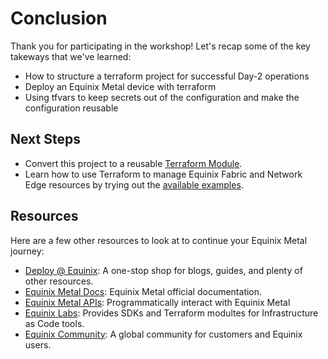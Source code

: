 # Conclusion

Thank you for participating in the workshop! Let's recap some of the key takeways that we've learned:

* How to structure a terraform project for successful Day-2 operations
* Deploy an Equinix Metal device with terraform
* Using tfvars to keep secrets out of the configuration and make the configuration reusable

## Next Steps

* Convert this project to a reusable [Terraform Module](https://github.com/equinix-labs/equinix-labs/blob/main/terraform-module-standards.md).
* Learn how to use Terraform to manage Equinix Fabric and Network Edge resources by trying out the [available examples](https://github.com/equinix/terraform-provider-equinix/tree/master/examples).

## Resources

Here are a few other resources to look at to continue your Equinix Metal journey:

* [Deploy @ Equinix](https://deploy.equinix.com): A one-stop shop for blogs, guides, and plenty of other resources.
* [Equinix Metal Docs](https://deploy.equinix.com/developers/docs/metal): Equinix Metal official documentation.
* [Equinix Metal APIs](https://deploy.equinix.com/developers/api/metal): Programmatically interact with Equinix Metal
* [Equinix Labs](https://github.com/equinix-labs): Provides SDKs and Terraform modultes for Infrastructure as Code tools.
* [Equinix Community](https://community.equinix.com): A global community for customers and Equinix users.
